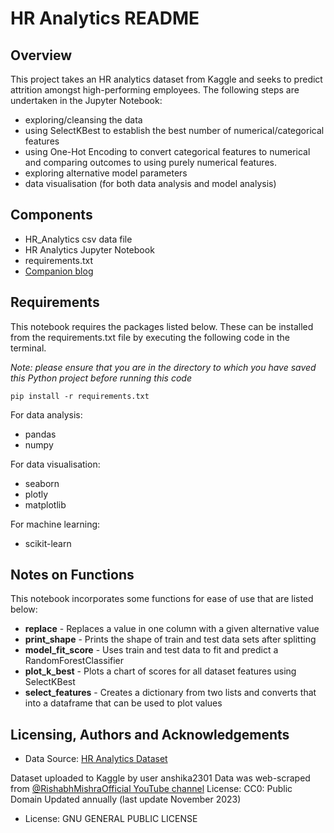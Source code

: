 # HR Analytics README

## Overview
This project takes an HR analytics dataset from Kaggle and seeks to predict attrition amongst high-performing employees.  The following steps are undertaken in the Jupyter Notebook:

- exploring/cleansing the data
- using SelectKBest to establish the best number of numerical/categorical features
- using One-Hot Encoding to convert categorical features to numerical and comparing outcomes to using purely numerical features.
- exploring alternative model parameters
- data visualisation (for both data analysis and model analysis)

## Components
- HR_Analytics csv data file
- HR Analytics Jupyter Notebook
- requirements.txt
- [Companion blog](https://yvonnemcg.hashnode.dev/predicting-negative-attrition-with-machine-learning)

## Requirements
This notebook requires the packages listed below.  These can be installed from the requirements.txt file by executing the following code in the terminal.  

*Note: please ensure that you are in the directory to which you have saved this Python project before running this code*

`pip install -r requirements.txt`

For data analysis:
- pandas
- numpy

For data visualisation:
- seaborn
- plotly
- matplotlib

For machine learning:
- scikit-learn

## Notes on Functions
This notebook incorporates some functions for ease of use that are listed below:

- **replace** - Replaces a value in one column with a given alternative value
- **print_shape** - Prints the shape of train and test data sets after splitting
- **model_fit_score** - Uses train and test data to fit and predict a RandomForestClassifier
- **plot_k_best** - Plots a chart of scores for all dataset features using SelectKBest
- **select_features** - Creates a dictionary from two lists and converts that into a dataframe that can be used to plot values

## Licensing, Authors and Acknowledgements
- Data Source: [HR Analytics Dataset](https://www.kaggle.com/datasets/anshika2301/hr-analytics-dataset/discussion/456134)

Dataset uploaded to Kaggle by user anshika2301
Data was web-scraped from [@RishabhMishraOfficial YouTube channel](https://bit.ly/3Fc7Gc6)
License: CC0: Public Domain
Updated annually (last update November 2023)

- License: GNU GENERAL PUBLIC LICENSE